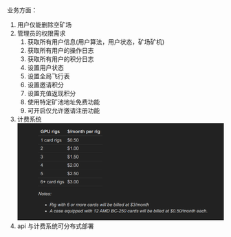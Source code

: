 业务方面：

1. 用户仅能删除空矿场
2. 管理员的权限需求
    1. 获取所有用户信息(用户算法，用户状态，矿场矿机)
    2. 获取所有用户的操作日志
    3. 获取所有用户的积分日志
    4. 设置用户状态
    5. 设置全局飞行表
    6. 设置邀请积分
    7. 设置充值返现积分
    8. 使用特定矿池地址免费功能
    9. 可开启仅允许邀请注册功能
3. 计费系统
    ![](./assets/p1.png)
4. api 与计费系统可分布式部署
